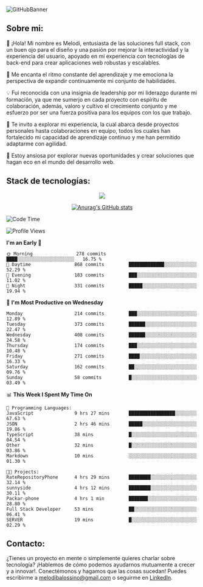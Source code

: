 ![GitHubBanner](https://github.com/MelBalossino/MelBalossino/assets/124601449/c1bfc12f-f708-4d5e-a44c-cbc714e582b2)

## Sobre mi:

🤗 ¡Hola! Mi nombre es Melodi, entusiasta de las soluciones full stack, con un buen ojo para el diseño y una pasión por mejorar la interactividad y la experiencia del usuario, apoyado en mi experiencia con tecnologías de back-end para crear aplicaciones web robustas y escalables.

🚀 Me encanta el ritmo constante del aprendizaje y me emociona la perspectiva de expandir continuamente mi conjunto de habilidades.

💡 Fui reconocida con una insignia de leadership por mi liderazgo durante mi formación, ya que me sumerjo en cada proyecto con espíritu de colaboración, además, valoro y cultivo el crecimiento conjunto y me esfuerzo por ser una fuerza positiva para los equipos con los que trabajo.

💼 Te invito a explorar mi experiencia, la cual abarca desde proyectos personales hasta colaboraciones en equipo, todos los cuales han fortalecido mi capacidad de aprendizaje continuo y me han permitido adaptarme con agilidad.

🤗 Estoy ansiosa por explorar nuevas oportunidades y crear soluciones que hagan eco en el mundo del desarrollo web. 

## Stack de tecnologías:
<p align="center">
  <a href="https://skillicons.dev">
    <img src="https://skillicons.dev/icons?i=js,html,css,react,vite,webpack,redux,nodejs,express,postgres,sequelize,git,github,vscode,figma,materialui,tailwind" />
  </a>
</p>

<div align="center">
  
[![Anurag's GitHub stats](https://github-readme-stats.vercel.app/api?username=melbalossino&count_private=true&show_icons=true&theme=onedark)](https://github.com/anuraghazra/github-readme-stats)
</div>

<!--START_SECTION:waka-->
![Code Time](http://img.shields.io/badge/Code%20Time-13%20hrs%2059%20mins-blue)

![Profile Views](http://img.shields.io/badge/Profile%20Views-237-blue)

**I'm an Early 🐤** 

```text
🌞 Morning                278 commits         ████░░░░░░░░░░░░░░░░░░░░░   16.75 % 
🌆 Daytime                868 commits         █████████████░░░░░░░░░░░░   52.29 % 
🌃 Evening                183 commits         ███░░░░░░░░░░░░░░░░░░░░░░   11.02 % 
🌙 Night                  331 commits         █████░░░░░░░░░░░░░░░░░░░░   19.94 % 
```
📅 **I'm Most Productive on Wednesday** 

```text
Monday                   214 commits         ███░░░░░░░░░░░░░░░░░░░░░░   12.89 % 
Tuesday                  373 commits         ██████░░░░░░░░░░░░░░░░░░░   22.47 % 
Wednesday                408 commits         ██████░░░░░░░░░░░░░░░░░░░   24.58 % 
Thursday                 174 commits         ███░░░░░░░░░░░░░░░░░░░░░░   10.48 % 
Friday                   271 commits         ████░░░░░░░░░░░░░░░░░░░░░   16.33 % 
Saturday                 162 commits         ██░░░░░░░░░░░░░░░░░░░░░░░   09.76 % 
Sunday                   58 commits          █░░░░░░░░░░░░░░░░░░░░░░░░   03.49 % 
```


📊 **This Week I Spent My Time On** 

```text
💬 Programming Languages: 
JavaScript               9 hrs 27 mins       █████████████████░░░░░░░░   67.63 % 
JSON                     2 hrs 46 mins       █████░░░░░░░░░░░░░░░░░░░░   19.86 % 
TypeScript               38 mins             █░░░░░░░░░░░░░░░░░░░░░░░░   04.54 % 
Other                    32 mins             █░░░░░░░░░░░░░░░░░░░░░░░░   03.86 % 
Markdown                 10 mins             ░░░░░░░░░░░░░░░░░░░░░░░░░   01.30 % 

🐱‍💻 Projects: 
RateRepositoryPhone      4 hrs 29 mins       ████████░░░░░░░░░░░░░░░░░   32.14 % 
sunnyside                4 hrs 12 mins       ████████░░░░░░░░░░░░░░░░░   30.11 % 
Packar-phone             4 hrs 1 min         ███████░░░░░░░░░░░░░░░░░░   28.80 % 
Full Stack Developer     53 mins             ██░░░░░░░░░░░░░░░░░░░░░░░   06.41 % 
SERVER                   19 mins             █░░░░░░░░░░░░░░░░░░░░░░░░   02.29 % 
```


<!--END_SECTION:waka-->

## Contacto:
¿Tienes un proyecto en mente o simplemente quieres charlar sobre tecnología? ¡Hablemos de cómo podemos ayudarnos mutuamente a crecer y a innovar!. Conectémonos y hagamos que las cosas sucedan! Puedes escribirme a melodibalossino@gmail.com o seguirme en [LinkedIn](https://www.linkedin.com/in/melody-balossino-26745021b).


<!--
**MelBalossino/MelBalossino** is a ✨ _special_ ✨ repository because its `README.md` (this file) appears on your GitHub profile.



Here are some ideas to get you started:

- 🔭 I’m currently working on ...
- 🌱 I’m currently learning ...
- 👯 I’m looking to collaborate on ...
- 🤔 I’m looking for help with ...
- 💬 Ask me about ...
- 📫 How to reach me: ...
- 😄 Pronouns: ...
- ⚡ Fun fact: ...
-->
